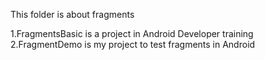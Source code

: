 This folder is about fragments

1.FragmentsBasic is a project in Android Developer training
2.FragmentDemo is my project to test fragments in Android
